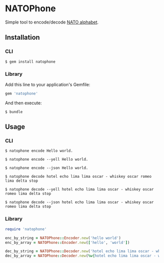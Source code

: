 # NATOPhone

Simple tool to encode/decode [NATO alphabet](https://en.wikipedia.org/wiki/NATO_phonetic_alphabet).

## Installation

### CLI

    $ gem install natophone

### Library

Add this line to your application's Gemfile:

```ruby
gem 'natophone'
```

And then execute:

    $ bundle

## Usage

### CLI

    $ natophone encode Hello world.

    $ natophone encode --yell Hello world.

    $ natophone encode --json Hello world.

    $ natophone decode hotel echo lima lima oscar - whiskey oscar romeo lima delta stop

    $ natophone decode --yell hotel echo lima lima oscar - whiskey oscar romeo lima delta stop

    $ natophone decode --json hotel echo lima lima oscar - whiskey oscar romeo lima delta stop

### Library

```ruby
require 'natophone'
```  

```ruby
enc_by_string = NATOPhone::Encoder.new('hello world')
enc_by_array = NATOPhone::Encoder.new(['hello', 'world'])
```  

```ruby
dec_by_string = NATOPhone::Decoder.new('hotel echo lima lima oscar - whiskey oscar romeo lima delta')
dec_by_array = NATOPhone::Decoder.new(%w{hotel echo lima lima oscar - whiskey oscar romeo lima delta})
```  
